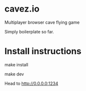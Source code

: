 # cavez.io
Multiplayer browser cave flying game

Simply boilerplate so far.

# Install instructions
make install

make dev

Head to http://0.0.0.0:1234
